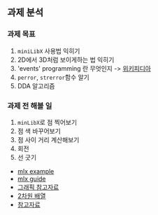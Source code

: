 ## 과제 분석

### 과제 목표
 1. `miniLibX` 사용법 익히기
 2. 2D에서 3D처럼 보이게하는 법 익히기
 3. 'events' programming 란 무엇인지 -> [위키피디아](https://en.wikipedia.org/wiki/Event-driven_programming)
 4. `perror`, `strerror`함수 알기
 5. DDA 알고리즘

### 과제 전 해볼 일 
1. `minLibX`로 점 찍어보기
2. 점 색 바꾸어보기
3. 점 사이 거리 계산해보기
4. 회전
5. 선 긋기

- [mlx example](https://github.com/terry-yes/mlx_example)
- [mlx guide](https://harm-smits.github.io/42docs/libs/minilibx)
- [그래픽 참고자료](https://intrepidgeeks.com/tutorial/fdf-graphics)
- [2차원 배열](https://codeng.tistory.com/8)
- [참고자료](https://github.com/24siefil/ecole42-42cursus/tree/main/02-FdF)